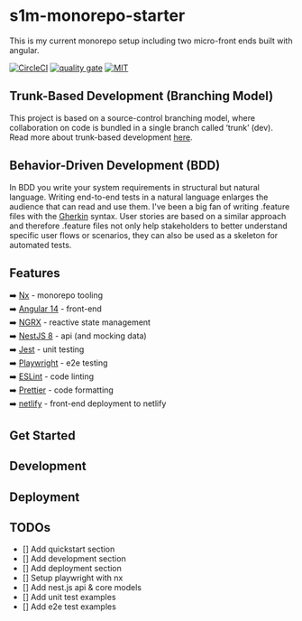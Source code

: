 # s1m-monorepo-starter

This is my current monorepo setup including two micro-front ends built with angular.

[![CircleCI](https://circleci.com/gh/nrwl/nx.svg?style=svg)](https://app.circleci.com/pipelines/github/SimonPhumin/s1m-monorepo-starter)
[![quality gate](https://sonarcloud.io/api/project_badges/measure?project=SimonPhumin_s1m-monorepo-starter&metric=alert_status)](https://sonarcloud.io/project/overview?id=SimonPhumin_s1m-monorepo-starter)
[![MIT](https://img.shields.io/packagist/l/doctrine/orm.svg)](https://github.com/simonphumin/s1m-monorepo-starter/blob/main/LICENSE)

## Trunk-Based Development (Branching Model)

This project is based on a source-control branching model, where collaboration on code is bundled in a single branch called ‘trunk’ (dev).
Read more about trunk-based development [here](https://trunkbaseddevelopment.com/).

## Behavior-Driven Development (BDD)

In BDD you write your system requirements in structural but natural language. Writing end-to-end tests in a natural language enlarges the audience that can read and use them.
I've been a big fan of writing .feature files with the [Gherkin](https://cucumber.io/docs/gherkin/) syntax. User stories are based on a similar approach and therefore .feature files not only help stakeholders to better understand specific user flows or scenarios, they can also be used as a skeleton for automated tests.

## Features

➡️ [Nx](https://nx.dev/) - monorepo tooling  
➡️ [Angular 14](https://angular.io/) - front-end  
➡️ [NGRX](https://ngrx.io/) - reactive state management  
➡️ [NestJS 8](https://nestjs.com/) - api (and mocking data)  
➡️ [Jest](https://jestjs.io/) - unit testing  
➡️ [Playwright](https://playwright.dev/) - e2e testing  
➡️ [ESLint](https://eslint.org/) - code linting  
➡️ [Prettier](https://prettier.io/) - code formatting  
➡️ [netlify](https://www.netlify.com/) - front-end deployment to netlify

## Get Started

## Development

## Deployment

## TODOs

-   [] Add quickstart section
-   [] Add development section
-   [] Add deployment section
-   [] Setup playwright with nx
-   [] Add nest.js api & core models
-   [] Add unit test examples
-   [] Add e2e test examples

